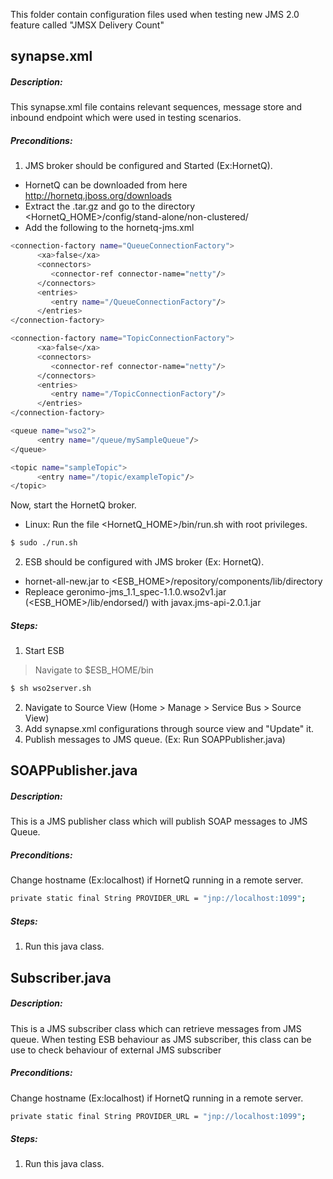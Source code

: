 This folder contain configuration files used when testing new JMS 2.0 feature called "JMSX Delivery Count"
## synapse.xml

##### Description:
This synapse.xml file contains relevant sequences, message store and inbound endpoint which were used in testing scenarios.

##### Preconditions:
1) JMS broker should be configured and Started (Ex:HornetQ).

- HornetQ can be downloaded from here http://hornetq.jboss.org/downloads
- Extract the .tar.gz and go to the directory <HornetQ_HOME>/config/stand-alone/non-clustered/
- Add the following to the hornetq-jms.xml
```sh
<connection-factory name="QueueConnectionFactory">
      <xa>false</xa>
      <connectors>
         <connector-ref connector-name="netty"/>
      </connectors>
      <entries>
         <entry name="/QueueConnectionFactory"/>
      </entries>
</connection-factory>

<connection-factory name="TopicConnectionFactory">
      <xa>false</xa>
      <connectors>
         <connector-ref connector-name="netty"/>
      </connectors>
      <entries>
         <entry name="/TopicConnectionFactory"/>
      </entries>
</connection-factory>

<queue name="wso2">
      <entry name="/queue/mySampleQueue"/>
</queue>

<topic name="sampleTopic">
      <entry name="/topic/exampleTopic"/>
</topic>
```
Now, start the HornetQ broker.
- Linux: Run the file <HornetQ_HOME>/bin/run.sh with root privileges.
```sh
$ sudo ./run.sh 
```
2) ESB should be configured with JMS broker (Ex: HornetQ).
- hornet-all-new.jar to <ESB_HOME>/repository/components/lib/directory
- Repleace geronimo-jms_1.1_spec-1.1.0.wso2v1.jar (<ESB_HOME>/lib/endorsed/) with javax.jms-api-2.0.1.jar

##### Steps:
1) Start ESB 
> Navigate to $ESB_HOME/bin
```sh
$ sh wso2server.sh
```
2) Navigate to Source View (Home > Manage > Service Bus	> Source View)
3) Add synapse.xml configurations through source view and "Update" it.
4) Publish messages to JMS queue. (Ex: Run SOAPPublisher.java)

## SOAPPublisher.java
##### Description:
This is a JMS publisher class which will publish SOAP messages to JMS Queue. 
##### Preconditions:
Change hostname (Ex:localhost) if HornetQ running in a remote server.
```sh
private static final String PROVIDER_URL = "jnp://localhost:1099";
```
##### Steps:
1) Run this java class.

## Subscriber.java
##### Description:
This is a JMS subscriber class which can retrieve messages from JMS queue.
When testing ESB behaviour as JMS subscriber, this class can be use to check behaviour of external JMS subscriber
##### Preconditions:
Change hostname (Ex:localhost) if HornetQ running in a remote server.
```sh
private static final String PROVIDER_URL = "jnp://localhost:1099";
```
##### Steps:
1) Run this java class.




